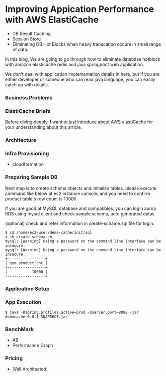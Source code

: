 
# Improving Appication Performance with AWS ElastiCache #

- DB Result Caching
- Session Store
- Eliminating DB Hot Blocks when heavy transcation occurs in small range of data. 

In this blog, We are going to go through how to eliminate database hotblock with amazon elasticache redis and
java springboot web application.

We don't deal with application implementation details in here, but If you are either developer or someone who can read
java language, you can easily catch up with details.


### Business Problems ###


### ElastiCache Briefs ###

Before diving deeply, I want to just introduce about AWS elastiCache for your understanding about this article.

### Architecture ###



### Infra Provisioning ###

- cloudformation 



### Preparing Sample DB ###

Next step is to create schema objects and initialize tables. please execute command like below at ec2 instance console,
and you need to confirm product table's row count is 10000. 

If you are good at MySQL database and compatibles, you can login auroa RDS using mysql client and check sample schema,
auto generated datas.

(optional) check and refer information in create-schame.sql file for login. 

```
$ cd /home/ec2-user/demo-cache/init/sql
$ sh create-schema.sh 
mysql: [Warning] Using a password on the command line interface can be insecure.
mysql: [Warning] Using a password on the command line interface can be insecure.
+-----------------+
| gen_product_cnt |
+-----------------+
|           10000 |
+-----------------+
```




### Application Setup ###



### App Execution ###

```
$ java -Dspring.profiles.active=prod -Dserver.port=8080 -jar democache-0.0.1-SNAPSHOT.jar

```


### BenchMark ###

- AB
- Performance Graph


### Pricing ###

- Well Architected.



